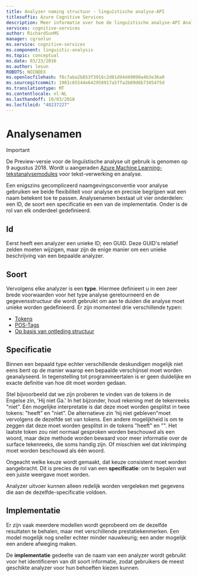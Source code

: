```yaml
---
title: Analyzer naming structuur - linguïstische analyse-API
titlesuffix: Azure Cognitive Services
description: Meer informatie over hoe de linguïstische analyse-API Analyzer naamgevingsconventie resulteert zowel flexibiliteit en precisie.
services: cognitive-services
author: RichardSunMS
manager: cgronlun
ms.service: cognitive-services
ms.component: linguistic-analysis
ms.topic: conceptual
ms.date: 03/23/2016
ms.author: lesun
ROBOTS: NOINDEX
ms.openlocfilehash: f8c7aba2b853f3916c2d01d94d49090a4b3e36a0
ms.sourcegitcommit: 1981c65544e642958917a5ffa2b09d6b7345475d
ms.translationtype: MT
ms.contentlocale: nl-NL
ms.lasthandoff: 10/03/2018
ms.locfileid: "48237227"
---
```

# <a name="analyzer-names"></a>Analysenamen

> [!IMPORTANT]
> De Preview-versie voor de linguïstische analyse uit gebruik is genomen op 9 augustus 2018. Wordt u aangeraden [Azure Machine Learning-tekstanalysemodules](https://docs.microsoft.com/azure/machine-learning/studio-module-reference/text-analytics) voor tekst-verwerking en analyse.

Een enigszins gecompliceerd naamgevingsconventie voor analyse gebruiken we beide flexibiliteit voor analyse en precisie begrijpen wat een naam betekent toe te passen.
Analysenamen bestaat uit vier onderdelen: een ID, de soort een specificatie en een van de implementatie.
Onder is de rol van elk onderdeel gedefinieerd.

## <a name="id"></a>Id
Eerst heeft een analyzer een unieke ID; een GUID.
Deze GUID's relatief zelden moeten wijzigen, maar zijn de enige manier om een unieke beschrijving van een bepaalde analyzer.

## <a name="kind"></a>Soort
Vervolgens elke analyzer is een **type**.
Hiermee definieert u in een zeer brede voorwaarden voor het type analyse geretourneerd en de gegevensstructuur die wordt gebruikt om aan te duiden die analyse moet unieke worden gedefinieerd.
Er zijn momenteel drie verschillende typen:
 - [Tokens](Sentences-and-Tokens.md)
 - [POS-Tags](Pos-Tagging.md)
 - [Op basis van ontleding structuur](constituency-parsing.md)

## <a name="specification"></a>Specificatie
Binnen een bepaald type echter verschillende deskundigen mogelijk niet eens bent op de manier waarop een bepaalde verschijnsel moet worden geanalyseerd.
In tegenstelling tot programmeertalen is er geen duidelijke en exacte definitie van hoe dit moet worden gedaan.

Stel bijvoorbeeld dat we zijn proberen te vinden van de tokens in de Engelse zin, 'Hij niet Ga.'
In het bijzonder, houd rekening met de tekenreeks "niet".
Eén mogelijke interpretatie is dat deze moet worden gesplitst in twee tokens: "heeft" en "niet".
De alternatieve zin 'hij niet gebleven"moet vervolgens de dezelfde set van tokens.
Een andere mogelijkheid is om te zeggen dat deze moet worden gesplitst in de tokens "heeft" en "".
Het laatste token zou niet normaal gesproken worden beschouwd als een woord, maar deze methode worden bewaard voor meer informatie over de surface tekenreeks, die soms handig zijn.
Of misschien wel dat inkrimping moet worden beschouwd als één woord.

Ongeacht welke keuze wordt gemaakt, dat keuze consistent moet worden aangebracht.
Dit is precies de rol van een **specificatie**: om te bepalen wat een juiste weergave moet worden.

Analyzer uitvoer kunnen alleen redelijk worden vergeleken met gegevens die aan de dezelfde-specificatie voldoen.

## <a name="implementation"></a>Implementatie

Er zijn vaak meerdere modellen wordt geprobeerd om de dezelfde resultaten te behalen, maar met verschillende prestatiekenmerken.
Een model mogelijk nog sneller echter minder nauwkeurig; een ander mogelijk een andere afweging maken.

De **implementatie** gedeelte van de naam van een analyzer wordt gebruikt voor het identificeren van dit soort informatie, zodat gebruikers de meest geschikte analyzer voor hun behoeften kiezen kunnen.

